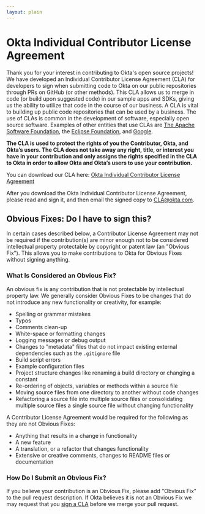 ```yaml
---
layout: plain
---
```


# Okta Individual Contributor License Agreement

Thank you for your interest in contributing to Okta's open source
projects! We have developed an Individual Contributor License
Agreement (CLA) for developers to sign when submitting code to Okta on
our public repositories through PRs on GitHub (or other methods). This
CLA allows us to merge in code (or build upon suggested code) in our
sample apps and SDKs, giving us the ability to utilize that code in
the course of our business. A CLA is vital to building up public code
repositories that can be used by a business. The use of CLAs is common
in the development of software, especially open source
software. Examples of other entities that use CLAs
are
[The Apache Software Foundation](https://www.apache.org/licenses/icla.txt),
the [Eclipse Foundation](https://eclipse.org/legal/ECA.php),
and
[Google](https://cla.developers.google.com/about/google-individual?csw=1).


**The CLA is used to protect the rights of you the Contributor, Okta,
and Okta’s users. The CLA does not take away any right, title, or
interest you have in your contribution and only assigns the rights
specified in the CLA to Okta in order to allow Okta and Okta’s users
to use your contribution.**

You can download our CLA here:
[Okta Individual Contributor License Agreement](/cla/okta_individual_contributor_license_agreement_2016-11.pdf)

After you download the Okta Individual Contributor License Agreement,
please read and sign it, and then email the signed copy to
[CLA@okta.com](mailto:CLA@okta.com).

## Obvious Fixes: Do I have to sign this?

In certain cases described below, a Contributor License Agreement may
not be required if the contribution(s) are minor enough not to be
considered intellectual property protectable by copyright or patent
law (an "Obvious Fix"). This allows you to make contributions to Okta
for Obvious Fixes without signing anything.

### What Is Considered an Obvious Fix?

An obvious fix is any contribution that is not protectable by
intellectual property law. We generally consider Obvious Fixes to be
changes that do not introduce any new functionality or creativity, for
example:

* Spelling or grammar mistakes
* Typos
* Comments clean-up
* White-space or formatting changes
* Logging messages or debug output
* Changes to "metadata" files that do not impact existing external
  dependencies such as the `.gitignore` file
* Build script errors
* Example configuration files
* Project structure changes like renaming a build directory or
  changing a constant
* Re-ordering of objects, variables or methods within a source file
* Moving source files from one directory to another without code changes
* Refactoring a source file into multiple source files or
  consolidating multiple source files a single source file without
  changing functionality

A Contributor License Agreement would be required for the following as
they are not Obvious Fixes:

* Anything that results in a change in functionality
* A new feature
* A translation, or a refactor that changes functionality
* Extensive or creative comments, changes to README files or documentation

### How Do I Submit an Obvious Fix?

If you believe your contribution is an Obvious Fix, please add
"Obvious Fix" to the pull request description. If Okta believes it is
not an Obvious Fix we may request that you
[sign a CLA](/cla/okta_individual_contributor_license_agreement_2016-11.pdf)
before we merge your pull request.

